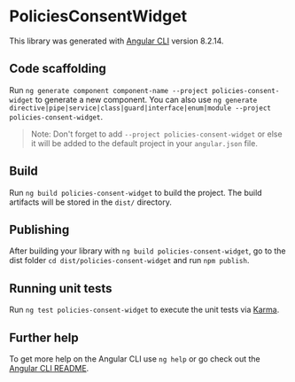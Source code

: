 # PoliciesConsentWidget

This library was generated with [Angular CLI](https://github.com/angular/angular-cli) version 8.2.14.

## Code scaffolding

Run `ng generate component component-name --project policies-consent-widget` to generate a new component. You can also use `ng generate directive|pipe|service|class|guard|interface|enum|module --project policies-consent-widget`.
> Note: Don't forget to add `--project policies-consent-widget` or else it will be added to the default project in your `angular.json` file. 

## Build

Run `ng build policies-consent-widget` to build the project. The build artifacts will be stored in the `dist/` directory.

## Publishing

After building your library with `ng build policies-consent-widget`, go to the dist folder `cd dist/policies-consent-widget` and run `npm publish`.

## Running unit tests

Run `ng test policies-consent-widget` to execute the unit tests via [Karma](https://karma-runner.github.io).

## Further help

To get more help on the Angular CLI use `ng help` or go check out the [Angular CLI README](https://github.com/angular/angular-cli/blob/master/README.md).
